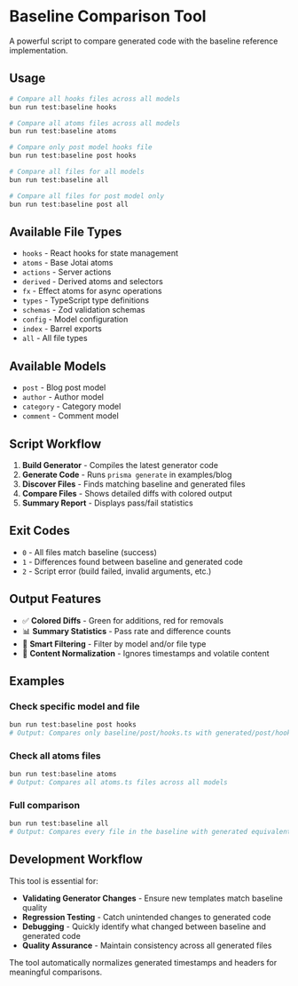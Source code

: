 # Baseline Comparison Tool

A powerful script to compare generated code with the baseline reference implementation.

## Usage

```bash
# Compare all hooks files across all models
bun run test:baseline hooks

# Compare all atoms files across all models  
bun run test:baseline atoms

# Compare only post model hooks file
bun run test:baseline post hooks

# Compare all files for all models
bun run test:baseline all

# Compare all files for post model only
bun run test:baseline post all
```

## Available File Types

- `hooks` - React hooks for state management
- `atoms` - Base Jotai atoms
- `actions` - Server actions
- `derived` - Derived atoms and selectors
- `fx` - Effect atoms for async operations
- `types` - TypeScript type definitions  
- `schemas` - Zod validation schemas
- `config` - Model configuration
- `index` - Barrel exports
- `all` - All file types

## Available Models

- `post` - Blog post model
- `author` - Author model  
- `category` - Category model
- `comment` - Comment model

## Script Workflow

1. **Build Generator** - Compiles the latest generator code
2. **Generate Code** - Runs `prisma generate` in examples/blog
3. **Discover Files** - Finds matching baseline and generated files
4. **Compare Files** - Shows detailed diffs with colored output
5. **Summary Report** - Displays pass/fail statistics

## Exit Codes

- `0` - All files match baseline (success)
- `1` - Differences found between baseline and generated code
- `2` - Script error (build failed, invalid arguments, etc.)

## Output Features

- ✅ **Colored Diffs** - Green for additions, red for removals
- 📊 **Summary Statistics** - Pass rate and difference counts
- 🎯 **Smart Filtering** - Filter by model and/or file type
- 🧹 **Content Normalization** - Ignores timestamps and volatile content

## Examples

### Check specific model and file
```bash
bun run test:baseline post hooks
# Output: Compares only baseline/post/hooks.ts with generated/post/hooks.ts
```

### Check all atoms files
```bash
bun run test:baseline atoms
# Output: Compares all atoms.ts files across all models
```

### Full comparison
```bash
bun run test:baseline all
# Output: Compares every file in the baseline with generated equivalent
```

## Development Workflow

This tool is essential for:

- **Validating Generator Changes** - Ensure new templates match baseline quality
- **Regression Testing** - Catch unintended changes to generated code
- **Debugging** - Quickly identify what changed between baseline and generated code
- **Quality Assurance** - Maintain consistency across all generated files

The tool automatically normalizes generated timestamps and headers for meaningful comparisons.